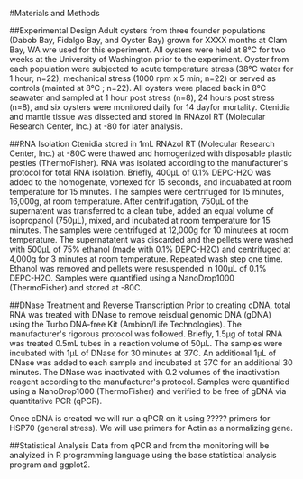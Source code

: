 #Materials and Methods

##Experimental Design
Adult oysters from three founder populations (Dabob Bay, Fidalgo Bay, and Oyster Bay) grown for XXXX months at Clam Bay, WA wre used for this experiment. All oysters were held at 8&deg;C for two weeks at the University of Washington prior to the experiment.  Oyster from each population were subjected to acute temperature stress (38&deg;C water for 1 hour; n=22), mechanical stress (1000 rpm x 5 min; n=22) or served as controls (mainted at 8&deg;C ; n=22).   All oysters were placed back in  8&deg;C seawater and sampled at 1 hour post stress (n=8), 24 hours post stress (n=8), and six oysters were monitored daily for 14 dayfor mortality.  Ctenidia and mantle tissue was dissected and stored in RNAzol RT (Molecular Research Center, Inc.) at -80 for later analysis.

##RNA Isolation
Ctenidia stored in 1mL RNAzol RT (Molecular Research Center, Inc.) at -80C were thawed and homogenized with disposable plastic pestles (ThermoFisher). RNA was isolated according to the manufacturer's protocol for total RNA isolation. Briefly, 400μL of 0.1% DEPC-H2O was added to the homogenate, vortexed for 15 seconds, and incuabated at room temperature for 15 minutes. The samples were centrifuged for 15 minutes, 16,000g, at room temperature. After centrifugation, 750μL of the supernatent was transferred to a clean tube, added an equal volume of isopropanol (750μL), mixed, and incubated at room temperature for 15 minutes. The samples were centrifuged at 12,000g for 10 minutees at room temperature. The supernatatent was discarded and the pellets were washed with 500μL of 75% ethanol (made with 0.1% DEPC-H2O) and centrifuged at 4,000g for 3 minutes at room temperature. Repeated wash step one time. Ethanol was removed and pellets were resuspended in 100μL of 0.1% DEPC-H2O. Samples were quantified using a NanoDrop1000 (ThermoFisher) and stored at -80C.

##DNase Treatment and Reverse Transcription
Prior to creating cDNA, total RNA was treated with DNase to remove reisdual genomic DNA (gDNA) using the Turbo DNA-free Kit (Ambion/Life Technologies). The manufacturer's rigorous protocol was followed. Briefly, 1.5μg of total RNA was treated 0.5mL tubes in a reaction volume of 50μL. The samples were incubated with 1μL of DNase for 30 minutes at 37C. An additional 1μL of DNase was added to each sample and incubated at 37C for an additional 30 minutes. The DNase was inactivated with 0.2 volumes of the inactivation reagent according to the manufacturer's protocol. Samples were quantified using a NanoDrop1000 (ThermoFisher) and verified to be free of gDNA via quantitative PCR (qPCR).


Once cDNA is created we will run a qPCR on it using ????? primers for HSP70 (general stress). We will use primers for Actin as a normalizing gene. 

##Statistical Analysis
Data from qPCR and from the monitoring will be analyized in R programming language using the base statistical analysis program and ggplot2. 
